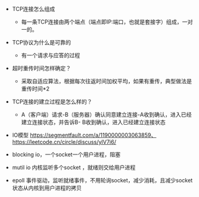 * TCP连接怎么组成
  * 每一条TCP连接由两个端点（端点即IP:端口，也就是套接字）组成，一对一的。
* TCP协议为什么是可靠的
  * 有一个请求与应答的过程
* 超时重传时间怎样确定？
  * 采取自适应算法，根据每次往返时间加权平均，如果有重传，典型做法是重传时间\*2
* TCP连接的建立过程是怎么样的？
  * A（客户端）请求-B（服务器）确认同意建立连接-A收到确认，进入已经建立连接状态，并告诉B- B收到确认，进入已经建立连接状态



* IO模型 
 https://segmentfault.com/a/1190000003063859、
 https://leetcode.cn/circle/discuss/ylV7i6/
 * blocking io，一个socket一个用户进程，阻塞
 * mutil io 内核监听多个socket ，就绪则交给用户进程
 * epoll 事件驱动，监听就绪事件，不用轮询socket，减少消耗，且减少socket状态从内核到用户进程的拷贝
